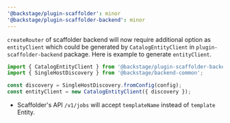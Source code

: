 ```yaml
---
'@backstage/plugin-scaffolder': minor
'@backstage/plugin-scaffolder-backend': minor
---
```


`createRouter` of scaffolder backend will now require additional option as `entityClient` which could be generated by `CatalogEntityClient` in `plugin-scaffolder-backend` package. Here is example to generate `entityClient`.

```js
import { CatalogEntityClient } from '@backstage/plugin-scaffolder-backend';
import { SingleHostDiscovery } from '@backstage/backend-common';

const discovery = SingleHostDiscovery.fromConfig(config);
const entityClient = new CatalogEntityClient({ discovery });
```

- Scaffolder's API `/v1/jobs` will accept `templateName` instead of `template` Entity.
